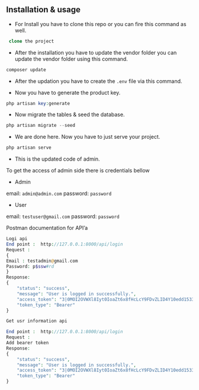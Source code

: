 

## Installation & usage
- For Install you have to clone this repo or you can fire this command as well.

```php
 clone the project
```
 
- After the installation you have to update the vendor folder you can update the vendor folder using this command.

```php
composer update
```

- After the updation you have to create the ```.env``` file via this command.
 
- Now you have to generate the product key.

```php
php artisan key:generate
```

- Now migrate the tables & seed the database.

```php
php artisan migrate --seed
```

- We are done here. Now you have to just serve your project.

```php
php artisan serve
```

- This is the updated code of admin.

To get the access of admin side there is credentials bellow

- Admin

email: ```admin@admin.com```
password: ```password```

- User

email: ```testuser@gmail.com```
password: ```password```



Postman documentation for API’a

```php
Logi api
End point :  http://127.0.0.1:8000/api/login
Request : 
{
Email : testadmin@gmail.com
Password: p$ssw#rd
}
Response:
{
    "status": "success",
    "message": "User is logged in successfully.",
    "access_token": "3|0MOI2OVWXl8Iyt0IoaZt6x8fHcLcY9FDvZLID4Y10edd1533",
    "token_type": "Bearer"
}
```



```php
Get usr information api

End point :  http://127.0.0.1:8000/api/login
Request : 
Add bearer token 
Response:
{
    "status": "success",
    "message": "User is logged in successfully.",
    "access_token": "3|0MOI2OVWXl8Iyt0IoaZt6x8fHcLcY9FDvZLID4Y10edd1533",
    "token_type": "Bearer"
}
```



